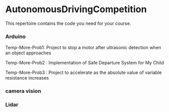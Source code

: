 # AutonomousDrivingCompetition

This repertoire contains the code you need for your course.
### Arduino

Temp-More-Prob1: Project to stop a motor after ultrasonic detection when an object approaches

Temp-More-Prob2 : Implementation of Safe Departure System for My Child

Temp-More-Prob3 : Project to accelerate as the absolute value of variable resistance increases

### camera vision
### Lidar
